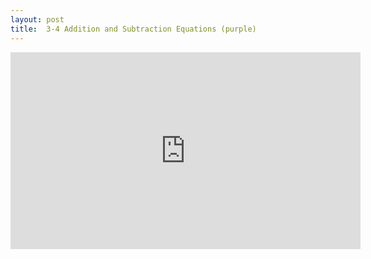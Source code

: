 ```yaml
---
layout: post
title:  3-4 Addition and Subtraction Equations (purple)
---
```


<iframe width="560" height="315" src="https://www.youtube.com/embed/1thbA1jFu4k" frameborder="0" allowfullscreen></iframe>
